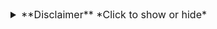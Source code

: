 <details>
  <summary style="font-size:16px"> **Disclaimer** *Click to show or hide* </summary>
# Disclaimer

The content in this lab is presented as designed by Microsoft. Any bugs or errors contained in these materials are maintained by Microsoft. The content provided has been adapted to Skillable’s environment, optimizing user experience within the platform. If lab issues are identified that do not pertain directly to Skillable’s platform, you can send feedback to Microsoft Learning through the Partner Resource Center at [https://docs.microsoft.com/en-us/learn/certifications/certification-and-training-help](https://docs.microsoft.com/en-us/learn/certifications/certification-and-training-help).
</details>